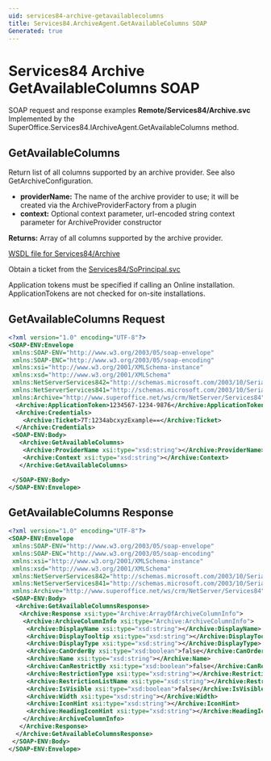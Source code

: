 ```yaml
---
uid: services84-archive-getavailablecolumns
title: Services84.ArchiveAgent.GetAvailableColumns SOAP
Generated: true
---
```


# Services84 Archive GetAvailableColumns SOAP

SOAP request and response examples **Remote/Services84/Archive.svc**
Implemented by the <see cref="M:SuperOffice.Services84.IArchiveAgent.GetAvailableColumns">SuperOffice.Services84.IArchiveAgent.GetAvailableColumns</see> method.

## GetAvailableColumns

Return list of all columns supported by an archive provider. See also GetArchiveConfiguration.

* **providerName:** The name of the archive provider to use; it will be created via the ArchiveProviderFactory from a plugin
* **context:** Optional context parameter, url-encoded string context parameter for ArchiveProvider constructor

**Returns:** Array of all columns supported by the archive provider.


[WSDL file for Services84/Archive](../Services84-Archive.md)

Obtain a ticket from the [Services84/SoPrincipal.svc](../SoPrincipal/index.md)

Application tokens must be specified if calling an Online installation. ApplicationTokens are not checked for on-site installations.

## GetAvailableColumns Request

```xml
<?xml version="1.0" encoding="UTF-8"?>
<SOAP-ENV:Envelope
 xmlns:SOAP-ENV="http://www.w3.org/2003/05/soap-envelope"
 xmlns:SOAP-ENC="http://www.w3.org/2003/05/soap-encoding"
 xmlns:xsi="http://www.w3.org/2001/XMLSchema-instance"
 xmlns:xsd="http://www.w3.org/2001/XMLSchema"
 xmlns:NetServerServices842="http://schemas.microsoft.com/2003/10/Serialization/Arrays"
 xmlns:NetServerServices841="http://schemas.microsoft.com/2003/10/Serialization/"
 xmlns:Archive="http://www.superoffice.net/ws/crm/NetServer/Services84">
  <Archive:ApplicationToken>1234567-1234-9876</Archive:ApplicationToken>
  <Archive:Credentials>
    <Archive:Ticket>7T:1234abcxyzExample==</Archive:Ticket>
  </Archive:Credentials>
 <SOAP-ENV:Body>
   <Archive:GetAvailableColumns>
    <Archive:ProviderName xsi:type="xsd:string"></Archive:ProviderName>
    <Archive:Context xsi:type="xsd:string"></Archive:Context>
   </Archive:GetAvailableColumns>

 </SOAP-ENV:Body>
</SOAP-ENV:Envelope>

```


## GetAvailableColumns Response

```xml
<?xml version="1.0" encoding="UTF-8"?>
<SOAP-ENV:Envelope
 xmlns:SOAP-ENV="http://www.w3.org/2003/05/soap-envelope"
 xmlns:SOAP-ENC="http://www.w3.org/2003/05/soap-encoding"
 xmlns:xsi="http://www.w3.org/2001/XMLSchema-instance"
 xmlns:xsd="http://www.w3.org/2001/XMLSchema"
 xmlns:NetServerServices842="http://schemas.microsoft.com/2003/10/Serialization/Arrays"
 xmlns:NetServerServices841="http://schemas.microsoft.com/2003/10/Serialization/"
 xmlns:Archive="http://www.superoffice.net/ws/crm/NetServer/Services84">
 <SOAP-ENV:Body>
  <Archive:GetAvailableColumnsResponse>
   <Archive:Response xsi:type="Archive:ArrayOfArchiveColumnInfo">
    <Archive:ArchiveColumnInfo xsi:type="Archive:ArchiveColumnInfo">
     <Archive:DisplayName xsi:type="xsd:string"></Archive:DisplayName>
     <Archive:DisplayTooltip xsi:type="xsd:string"></Archive:DisplayTooltip>
     <Archive:DisplayType xsi:type="xsd:string"></Archive:DisplayType>
     <Archive:CanOrderBy xsi:type="xsd:boolean">false</Archive:CanOrderBy>
     <Archive:Name xsi:type="xsd:string"></Archive:Name>
     <Archive:CanRestrictBy xsi:type="xsd:boolean">false</Archive:CanRestrictBy>
     <Archive:RestrictionType xsi:type="xsd:string"></Archive:RestrictionType>
     <Archive:RestrictionListName xsi:type="xsd:string"></Archive:RestrictionListName>
     <Archive:IsVisible xsi:type="xsd:boolean">false</Archive:IsVisible>
     <Archive:Width xsi:type="xsd:string"></Archive:Width>
     <Archive:IconHint xsi:type="xsd:string"></Archive:IconHint>
     <Archive:HeadingIconHint xsi:type="xsd:string"></Archive:HeadingIconHint>
    </Archive:ArchiveColumnInfo>
   </Archive:Response>
  </Archive:GetAvailableColumnsResponse>
 </SOAP-ENV:Body>
</SOAP-ENV:Envelope>

```

